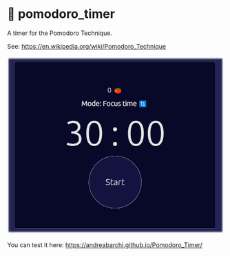 # 🍅 pomodoro_timer
A timer for the Pomodoro Technique.

See: https://en.wikipedia.org/wiki/Pomodoro_Technique

![Alt text](/images/screenshot.png)


You can test it here: https://andreabarchi.github.io/Pomodoro_Timer/
